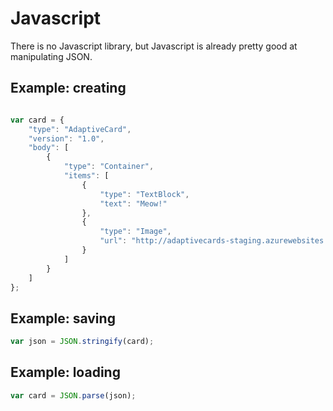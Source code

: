 # Javascript
There is no Javascript library, but Javascript is already pretty good at manipulating JSON.

## Example: creating 
```javascript

var card = {
    "type": "AdaptiveCard",
    "version": "1.0",
    "body": [
        {
            "type": "Container",
            "items": [
                {
                    "type": "TextBlock",
                    "text": "Meow!"
                },
                {
                    "type": "Image",
                    "url": "http://adaptivecards-staging.azurewebsites.net/api/cat"
                }
            ]
        }
    ]
};
```
## Example: saving 
```javascript
var json = JSON.stringify(card);
```

## Example: loading 
```javascript
var card = JSON.parse(json);
```

